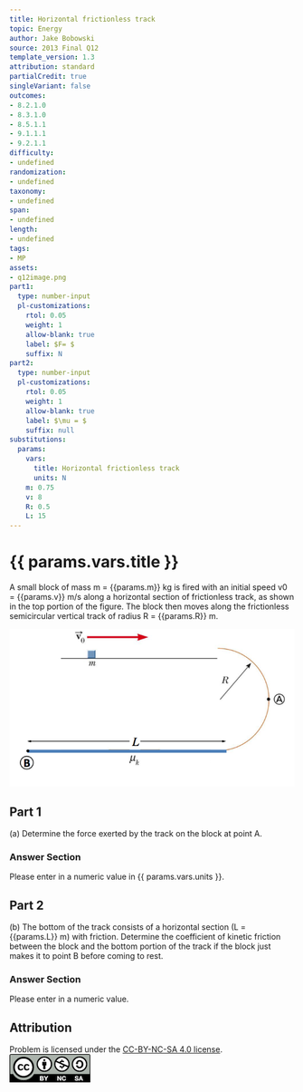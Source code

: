 ```yaml
---
title: Horizontal frictionless track
topic: Energy
author: Jake Bobowski
source: 2013 Final Q12
template_version: 1.3
attribution: standard
partialCredit: true
singleVariant: false
outcomes:
- 8.2.1.0
- 8.3.1.0
- 8.5.1.1
- 9.1.1.1
- 9.2.1.1
difficulty:
- undefined
randomization:
- undefined
taxonomy:
- undefined
span:
- undefined
length:
- undefined
tags:
- MP
assets:
- q12image.png
part1:
  type: number-input
  pl-customizations:
    rtol: 0.05
    weight: 1
    allow-blank: true
    label: $F= $
    suffix: N
part2:
  type: number-input
  pl-customizations:
    rtol: 0.05
    weight: 1
    allow-blank: true
    label: $\mu = $
    suffix: null
substitutions:
  params:
    vars:
      title: Horizontal frictionless track
      units: N
    m: 0.75
    v: 8
    R: 0.5
    L: 15
---
```

# {{ params.vars.title }}
A small block of mass m = {{params.m}} kg is fired with an initial speed v0 = {{params.v}} m/s along a horizontal section of frictionless track, as shown in the top portion of the figure.
The block then moves along the frictionless semicircular vertical track of radius R = {{params.R}} m.

![Mass on frictionless track.](q12image.png)

## Part 1

(a) Determine the force exerted by the track on the block at point A.

### Answer Section

Please enter in a numeric value in {{ params.vars.units }}.

## Part 2

(b) The bottom of the track consists of a horizontal section (L = {{params.L}} m) with friction.
Determine the coefficient of kinetic friction between the block and the bottom portion of the track if the block just makes it to point B before coming to rest.

### Answer Section

Please enter in a numeric value.

## Attribution

Problem is licensed under the [CC-BY-NC-SA 4.0 license](https://creativecommons.org/licenses/by-nc-sa/4.0/).<br> ![The Creative Commons 4.0 license requiring attribution-BY, non-commercial-NC, and share-alike-SA license.](https://raw.githubusercontent.com/firasm/bits/master/by-nc-sa.png)